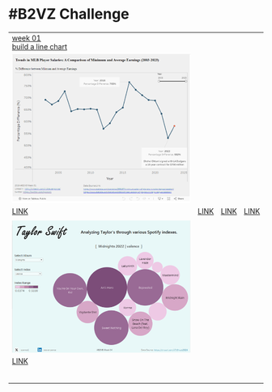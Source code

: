 # #B2VZ Challenge

|                                                                                                  |                                                                                   |                                                                                   |                                                                              |
|--------------------------------------------------------------------------------------------------|-----------------------------------------------------------------------------------|-----------------------------------------------------------------------------------|------------------------------------------------------------------------------|
| [week 01<br>build a line chart](https://data.world/back2vizbasics/2024week-1-build-a-line-chart) |                                                                                   |                                                                                   |                                                                              |
| ![](week_01/2024_01.png "week 1")                                                                |                                                                                   |                                                                                   |                                                                              |
| [LINK](https://public.tableau.com/app/profile/sp1158/viz/B2VB2024_week_01/Dashboard1)            | [LINK](https://public.tableau.com/app/profile/sp1158/viz/2024_week_02/Dashboard1) | [LINK](https://public.tableau.com/app/profile/sp1158/viz/2024_week_03/Dashboard1) | [LINK](https://public.tableau.com/app/profile/sp1158/viz/2024_04/Dashboard1) |
|                                                                                                  |                                                                                   |                                                                                   |                                                                              |
| ![](week_05/2024_05.png "week 5")                                                                |                                                                                   |                                                                                   |                                                                              |
| [LINK](https://public.tableau.com/app/profile/sp1158/viz/B2VB2024week05/Dashboard1)              |                                                                                   |                                                                                   |                                                                              |
|                                                                                                  |                                                                                   |                                                                                   |                                                                              |
|                                                                                                  |                                                                                   |                                                                                   |                                                                              |
|                                                                                                  |                                                                                   |                                                                                   |                                                                              |
|                                                                                                  |                                                                                   |                                                                                   |                                                                              |
|                                                                                                  |                                                                                   |                                                                                   |                                                                              |
|                                                                                                  |                                                                                   |                                                                                   |                                                                              |
